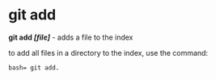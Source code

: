 # git add
**git add *[file]*** - adds a file to the index

to add all files in a directory to the index, use the command:

```
bash= git add.
```
